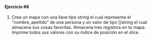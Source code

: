 #### Ejercicio #8

1. Crea un mapa con una llave tipo string el cual representa el "nombre_apellido" de una persona y un valor de
 tipo []string el cual almacena sus cosas favoritas. Almacena tres registros en tu mapa. Imprime todos sus valores con
 su índice de posición en el slice.